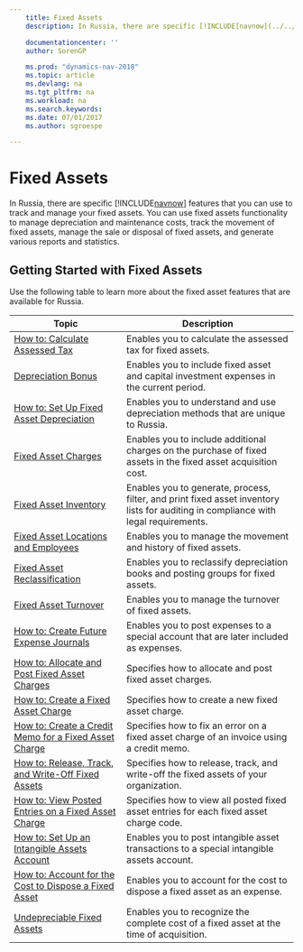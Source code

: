 ```yaml
---
    title: Fixed Assets
    description: In Russia, there are specific [!INCLUDE[navnow](../../includes/navnow_md.md)] features that you can use to track and manage your fixed assets.

    documentationcenter: ''
    author: SorenGP

    ms.prod: "dynamics-nav-2018"
    ms.topic: article
    ms.devlang: na
    ms.tgt_pltfrm: na
    ms.workload: na
    ms.search.keywords:
    ms.date: 07/01/2017
    ms.author: sgroespe

---
```

# Fixed Assets
In Russia, there are specific [!INCLUDE[navnow](../../includes/navnow_md.md)] features that you can use to track and manage your fixed assets. You can use fixed assets functionality to manage depreciation and maintenance costs, track the movement of fixed assets, manage the sale or disposal of fixed assets, and generate various reports and statistics.  

## Getting Started with Fixed Assets  
Use the following table to learn more about the fixed asset features that are available for Russia.  

|Topic|Description|  
|-----------|---------------------------------------|  
|[How to: Calculate Assessed Tax](how-to-calculate-assessed-tax.md)|Enables you to calculate the assessed tax for fixed assets.|  
|[Depreciation Bonus](depreciation-bonus.md)|Enables you to include fixed asset and capital investment expenses in the current period.|  
|[How to: Set Up Fixed Asset Depreciation](../../fa-how-setup-depreciation.md)|Enables you to understand and use depreciation methods that are unique to Russia.|  
|[Fixed Asset Charges](fixed-asset-charges.md)|Enables you to include additional charges on the purchase of fixed assets in the fixed asset acquisition cost.|  
|[Fixed Asset Inventory](fixed-asset-inventory.md)|Enables you to generate, process, filter, and print fixed asset inventory lists for auditing in compliance with legal requirements.|  
|[Fixed Asset Locations and Employees](fixed-asset-locations-and-employees.md)|Enables you to manage the movement and history of fixed assets.|  
|[Fixed Asset Reclassification](assetId:///c3393fa7-8112-461c-b64c-a639488fa86b)|Enables you to reclassify depreciation books and posting groups for fixed assets.|  
|[Fixed Asset Turnover](fixed-asset-turnover.md)|Enables you to manage the turnover of fixed assets.|  
|[How to: Create Future Expense Journals](how-to-create-future-expense-journals.md)|Enables you to post expenses to a special account that are later included as expenses.|  
|[How to: Allocate and Post Fixed Asset Charges](how-to-allocate-and-post-fixed-asset-charges.md)|Specifies how to allocate and post fixed asset charges.|  
|[How to: Create a Fixed Asset Charge](how-to-create-a-fixed-asset-charge.md)|Specifies how to create a new fixed asset charge.|  
|[How to: Create a Credit Memo for a Fixed Asset Charge](how-to-create-a-credit-memo-for-a-fixed-asset-charge.md)|Specifies how to fix an error on a fixed asset charge of an invoice using a credit memo.|  
|[How to: Release, Track, and Write-Off Fixed Assets](how-to-release-track-and-write-off-fixed-assets.md)|Specifies how to release, track, and write-off the fixed assets of your organization.|  
|[How to: View Posted Entries on a Fixed Asset Charge](how-to-view-posted-entries-on-a-fixed-asset-charge.md)|Specifies how to view all posted fixed asset entries for each fixed asset charge code.|  
|[How to: Set Up an Intangible Assets Account](how-to-set-up-an-intangible-assets-account.md)|Enables you to post intangible asset transactions to a special intangible assets account.|  
|[How to: Account for the Cost to Dispose a Fixed Asset](how-to-account-for-the-cost-to-dispose-a-fixed-asset.md)|Enables you to account for the cost to dispose a fixed asset as an expense.|  
|[Undepreciable Fixed Assets](undepreciable-fixed-assets.md)|Enables you to recognize the complete cost of a fixed asset at the time of acquisition.|

